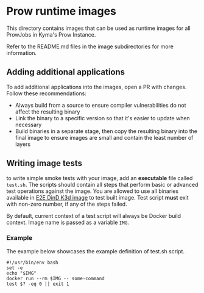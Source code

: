 # Prow runtime images

This directory contains images that can be used as runtime images for all ProwJobs in Kyma's Prow Instance.

Refer to the README.md files in the image subdirectories for more information.

## Adding additional applications

To add additional applications into the images, open a PR with changes. Follow these recommendations:
* Always build from a source to ensure compiler vulnerabilities do not affect the resulting binary
* Link the binary to a specific version so that it's easier to update when necessary 
* Build binaries in a separate stage, then copy the resulting binary into the final image to ensure images are small and contain the least number of layers

## Writing image tests

to write simple smoke tests with your image, add an **executable** file called `test.sh`.
The scripts should contain all steps that perform basic or advanced test operations against the image. You are allowed to use all binaries available in [E2E DinD K3d image](./e2e-dind-k3d) to test built image.
Test script **must** exit with non-zero number, if any of the steps failed.

By default, current context of a test script will always be Docker build context. Image name is passed as a variable `IMG`.

### Example

The example below showcases the example definition of test.sh script.
```shell
#!/usr/bin/env bash
set -e
echo "$IMG"
docker run --rm $IMG -- some-command
test $? -eq 0 || exit 1
```